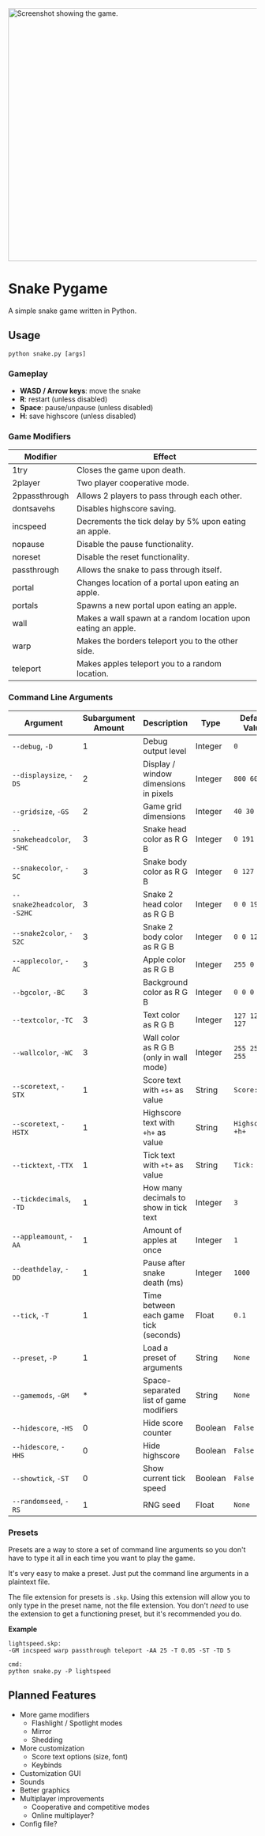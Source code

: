 <img width="512" alt="Screenshot showing the game." src="https://github.com/user-attachments/assets/d35c09bf-fa54-47f5-9e36-3511b58303df" />

# Snake Pygame
A simple snake game written in Python.

## Usage
```
python snake.py [args]
```

### Gameplay
- **WASD / Arrow keys**: move the snake
- **R**: restart (unless disabled)
- **Space**: pause/unpause (unless disabled)
- **H**: save highscore (unless disabled)

### Game Modifiers
| Modifier | Effect |
|----------|--------|
| 1try | Closes the game upon death. |
| 2player | Two player cooperative mode. |
| 2ppassthrough | Allows 2 players to pass through each other. |
| dontsavehs | Disables highscore saving. |
| incspeed | Decrements the tick delay by 5% upon eating an apple. |
| nopause | Disable the pause functionality. |
| noreset | Disable the reset functionality. |
| passthrough | Allows the snake to pass through itself. |
| portal | Changes location of a portal upon eating an apple. |
| portals | Spawns a new portal upon eating an apple. |
| wall | Makes a wall spawn at a random location upon eating an apple. |
| warp | Makes the borders teleport you to the other side. |
| teleport | Makes apples teleport you to a random location. |

### Command Line Arguments
| Argument | Subargument Amount | Description | Type | Default Value |
|----------|--------------------|-------------|------|---------------|
| `--debug`, `-D` | 1 | Debug output level | Integer | `0` |
| `--displaysize`, `-DS` | 2 | Display / window dimensions in pixels | Integer | `800 600` |
| `--gridsize`, `-GS` | 2 | Game grid dimensions | Integer | `40 30` |
| `--snakeheadcolor`, `-SHC` | 3 | Snake head color as R G B | Integer | `0 191 0` |
| `--snakecolor`, `-SC` | 3 | Snake body color as R G B | Integer | `0 127 0` |
| `--snake2headcolor`, `-S2HC` | 3 | Snake 2 head color as R G B | Integer | `0 0 191` |
| `--snake2color`, `-S2C` | 3 | Snake 2 body color as R G B | Integer | `0 0 127` |
| `--applecolor`, `-AC` | 3 | Apple color as R G B | Integer | `255 0 0` |
| `--bgcolor`, `-BC` | 3 | Background color as R G B | Integer | `0 0 0` |
| `--textcolor`, `-TC` | 3 | Text color as R G B | Integer | `127 127 127` |
| `--wallcolor`, `-WC` | 3 | Wall color as R G B (only in wall mode) | Integer | `255 255 255` |
| `--scoretext`, `-STX` | 1 | Score text with `+s+` as value | String | `Score: +s+` |
| `--scoretext`, `-HSTX` | 1 | Highscore text with `+h+` as value | String | `Highscore: +h+` |
| `--ticktext`, `-TTX` | 1 | Tick text with `+t+` as value | String | `Tick: +t+` |
| `--tickdecimals`, `-TD` | 1 | How many decimals to show in tick text | Integer | `3` |
| `--appleamount`, `-AA` | 1 | Amount of apples at once | Integer | `1` |
| `--deathdelay`, `-DD` | 1 | Pause after snake death (ms) | Integer | `1000` |
| `--tick`, `-T` | 1 | Time between each game tick (seconds) | Float | `0.1` |
| `--preset`, `-P` | 1 | Load a preset of arguments | String | `None` |
| `--gamemods`, `-GM` | * | Space-separated list of game modifiers | String | `None` |
| `--hidescore`, `-HS` | 0 | Hide score counter | Boolean | `False` |
| `--hidescore`, `-HHS` | 0 | Hide highscore | Boolean | `False` |
| `--showtick`, `-ST` | 0 | Show current tick speed | Boolean | `False` |
| `--randomseed`, `-RS` | 1 | RNG seed | Float | `None` |

### Presets
Presets are a way to store a set of command line arguments so you don't have to type it all in each time you want to play the game.

It's very easy to make a preset. Just put the command line arguments in a plaintext file.

The file extension for presets is `.skp`. Using this extension will allow you to only type in the preset name, not the file extension. You don't *need* to use the extension to get a functioning preset, but it's recommended you do.

**Example**
```
lightspeed.skp:
-GM incspeed warp passthrough teleport -AA 25 -T 0.05 -ST -TD 5

cmd:
python snake.py -P lightspeed
```

## Planned Features
- More game modifiers
  - Flashlight / Spotlight modes
  - Mirror
  - Shedding
- More customization
  - Score text options (size, font)
  - Keybinds
- Customization GUI
- Sounds
- Better graphics
- Multiplayer improvements
  - Cooperative and competitive modes
  - Online multiplayer?
- Config file?
